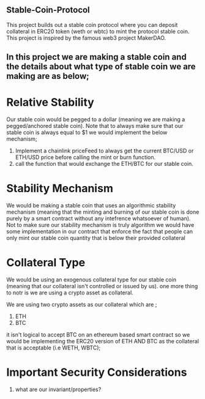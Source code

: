 ## Stable-Coin-Protocol
This project builds out a stable coin protocol where you can deposit collateral in ERC20 token (weth or wbtc) to mint the protocol stable coin. This project is inspired by the famous web3 project MakerDAO.

## In this project we are making a stable coin and the details about what type of stable coin we are making are as below;

# Relative Stability

Our stable coin would be pegged to a dollar (meaning we are making a pegged/anchored stable coin). Note that to always make sure that our stable coin is always equal to $1 we would implement the below mechanism;

1. Implement a chainlink priceFeed to always get the current BTC/USD or ETH/USD price before calling the mint or burn function.
2. call the function that would exchange the ETH/BTC for our stable coin.

# Stability Mechanism

We would be making a stable coin that uses an algorithmic stability mechanism (meaning that the minting and burning of our stable coin is done purely by a smart contract without any intefrence whatsoever of human). Not to make sure our stability mechanism is truly algorithm we would have some implementation in our contract that enforce the fact that people can only mint our stable coin quantity that is below their provided collateral

# Collateral Type

We would be using an exogenous collateral type for our stable coin (meaning that our collateral isn't controlled or issued by us). one more thing to notr is we are using a crypto asset as collateral.

We are using two crypto assets as our collateral which are ;

1.  ETH
2.  BTC

it isn't logical to accept BTC on an ethereum based smart contract so we would be implementing the ERC20 version of ETH AND BTC as the collateral that is acceptable (i.e WETH, WBTC);

# Important Security Considerations

1. what are our invariant/properties? 
